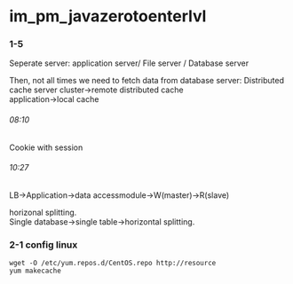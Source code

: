 # im_pm_javazerotoenterlvl


### 1-5
Seperate server:
application server/ File server / Database server  

Then, not all times we need to fetch data from database server:
Distributed cache server cluster->remote distributed cache  
application->local cache

###### 08:10
Cookie with session

###### 10:27
LB->Application->data accessmodule->W(master)->R(slave)

horizonal splitting.  
Single database->single table->horizontal splitting.



### 2-1 config linux
```
wget -O /etc/yum.repos.d/CentOS.repo http://resource
yum makecache
```
